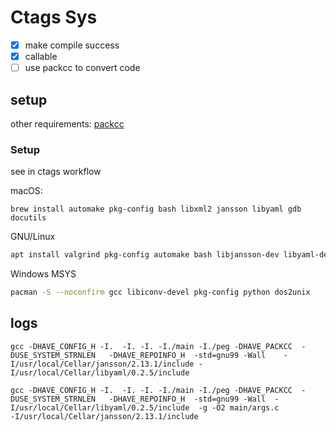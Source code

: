 # Ctags Sys

- [x] make compile success
- [x] callable
- [ ] use packcc to convert code

## setup

other requirements: [packcc](https://github.com/arithy/packcc)

### Setup

see in ctags workflow

macOS:

```
brew install automake pkg-config bash libxml2 jansson libyaml gdb docutils
```

GNU/Linux

```bash
apt install valgrind pkg-config automake bash libjansson-dev libyaml-dev libseccomp-dev libxml2-dev gdb
```

Windows MSYS

```bash
pacman -S --noconfirm gcc libiconv-devel pkg-config python dos2unix
```

## logs

```
gcc -DHAVE_CONFIG_H -I.  -I. -I. -I./main -I./peg -DHAVE_PACKCC  -DUSE_SYSTEM_STRNLEN   -DHAVE_REPOINFO_H  -std=gnu99 -Wall    -I/usr/local/Cellar/jansson/2.13.1/include -I/usr/local/Cellar/libyaml/0.2.5/include 
```

```
gcc -DHAVE_CONFIG_H -I.  -I. -I. -I./main -I./peg -DHAVE_PACKCC  -DUSE_SYSTEM_STRNLEN   -DHAVE_REPOINFO_H  -std=gnu99 -Wall  -I/usr/local/Cellar/libyaml/0.2.5/include  -g -O2 main/args.c
-I/usr/local/Cellar/jansson/2.13.1/include
```
